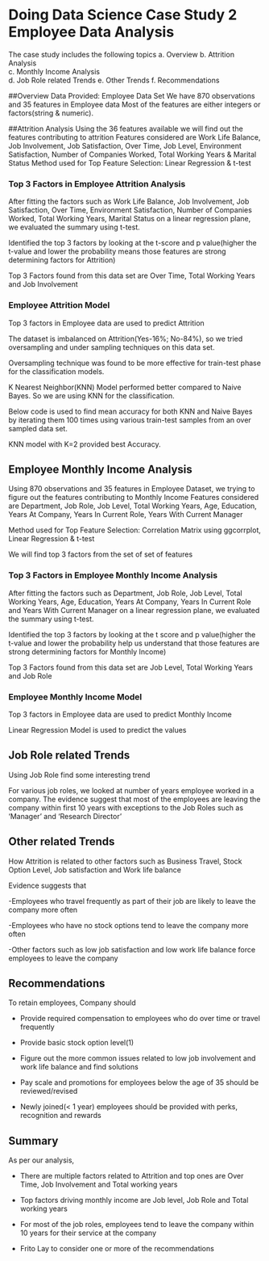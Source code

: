 # Doing Data Science Case Study 2 Employee Data Analysis

The case study includes the following topics
  a. Overview
  b. Attrition Analysis  
  c. Monthly Income Analysis  
  d. Job Role related Trends 
  e. Other Trends
  f. Recommendations
  
  ##Overview
  Data Provided: Employee Data Set
  We have 870 observations and 35 features in Employee data
  Most of the features are either integers or factors(string & numeric).
  
  ##Attrition Analysis 
  Using the 36 features available we will find out the features contributing to attrition
  Features considered are Work Life Balance, Job Involvement, Job Satisfaction, Over Time, Job Level, Environment Satisfaction, Number of Companies Worked, Total Working Years & Marital Status
  Method used for Top Feature Selection: Linear Regression & t-test
  
  ### Top 3 Factors in Employee Attrition Analysis

After fitting the factors such as Work Life Balance, Job Involvement, Job Satisfaction, Over Time, Environment Satisfaction, Number of Companies Worked, Total Working Years, Marital Status on a linear regression plane, we evaluated the summary using t-test.

Identified the top 3 factors by looking at the t-score and p value(higher the t-value and lower the probability means those features are strong determining factors for Attrition)

Top 3 Factors found from this data set are Over Time, Total Working Years and Job Involvement

### Employee Attrition Model

Top 3 factors in Employee data are used to predict Attrition

The dataset is imbalanced on Attrition(Yes-16%; No-84%), so we tried oversampling and under sampling techniques on this data set.

Oversampling technique was found to be more effective for train-test phase for the classification models.

K Nearest Neighbor(KNN) Model performed better compared to Naive Bayes. So we are using KNN for the classification.

Below code is used to find mean accuracy for both KNN and Naive Bayes by iterating them 100 times using various train-test samples from an over sampled data set.

KNN model with K=2 provided best Accuracy.

## Employee Monthly Income Analysis

Using 870 observations and 35 features in Employee Dataset, we trying to figure out the features contributing to Monthly Income
Features considered are Department, Job Role, Job Level, Total Working Years, Age, Education, Years At Company, Years In Current Role, Years With Current Manager

Method used for Top Feature Selection: Correlation Matrix using ggcorrplot, Linear Regression & t-test 

We will find top 3 factors from the set of set of features

### Top 3 Factors in Employee Monthly Income Analysis

After fitting the factors such as Department, Job Role, Job Level, Total Working Years, Age, Education, Years At Company, Years In Current Role and Years With Current Manager on a linear regression plane, we evaluated the summary using t-test.

Identified the top 3 factors by looking at the t score and p value(higher the t-value and lower the probability help us understand that those features are strong determining factors for Monthly Income)

Top 3 Factors found from this data set are Job Level, Total Working Years and Job Role

### Employee Monthly Income Model

Top 3 factors in Employee data are used to predict Monthly Income

Linear Regression Model is used to predict the values

## Job Role related Trends

Using Job Role find some interesting trend

For various job roles, we looked at number of years employee worked in a company. The evidence suggest that most of the employees are leaving the company within first 10 years with exceptions to the Job Roles such as  ‘Manager’ and ‘Research Director’ 

## Other related Trends

How Attrition is related to other factors such as Business Travel, Stock Option Level, Job satisfaction and Work life balance

Evidence suggests that

-Employees who travel frequently as part of their job are likely to leave the company more often

-Employees who have no stock options tend to  leave the company more often

-Other factors such as low job satisfaction and low work life balance force employees to leave the company

## Recommendations

To retain employees, Company should

- Provide required compensation to employees who do over time or travel frequently

- Provide basic stock option level(1)

- Figure out the more common issues related to low job involvement and work life balance and find solutions

- Pay scale and promotions for employees below the age of 35 should be reviewed/revised

- Newly joined(< 1 year) employees should be provided with perks, recognition and rewards



## Summary

As per our analysis, 

- There are multiple factors related to Attrition and top ones are Over Time, Job Involvement and Total working years

- Top factors driving monthly income are Job level, Job Role and Total working years

- For most of the job roles, employees tend to leave the company within 10 years for their service at the company

- Frito Lay to consider one or more of the recommendations